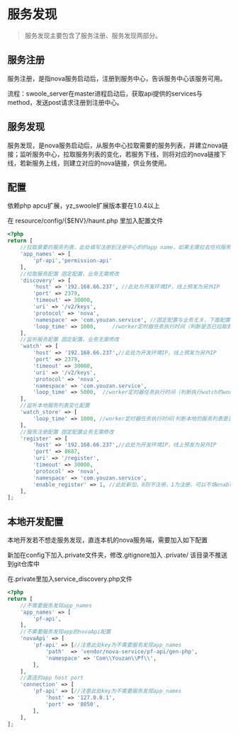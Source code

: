 # 服务发现
> 服务发现主要包含了服务注册、服务发现两部分。

## 服务注册
服务注册，是指nova服务启动后，注册到服务中心，告诉服务中心该服务可用。

流程：swoole_server在master进程启动后，获取api提供的services与method，发送post请求注册到注册中心。

## 服务发现
服务发现，是nova服务启动后，从服务中心拉取需要的服务列表，并建立nova链接；监听服务中心，拉取服务列表的变化，若服务下线，则将对应的nova链接下线，若新服务上线，则建立对应的nova链接，供业务使用。

## 配置
依赖php apcu扩展，yz_swoole扩展版本要在1.0.4以上

在 resource/config/{$ENV}/haunt.php 里加入配置文件 
```php
<?php
return [
    //拉取需要的服务列表，此处填写注册到注册中心的的app name，如果无需拉去任何服务，app_names为空array即可
    'app_names' => [
        'pf-api','permission-api'
    ],
    //拉取服务配置 固定配置，业务无需修改
    'discovery' => [
        'host' => '192.168.66.237', //此处为开发环境IP，线上预发为另外IP
        'port' => 2379,
        'timeout' => 30000,
        'uri' => '/v2/keys',
        'protocol' => 'nova',
        'namespace' => 'com.youzan.service', //固定配置与业务无关，下面配置同理
        'loop_time' => 1000,     //worker定时器任务执行时间（判断是否已拉取到服务）
    ],
    //监听服务配置 固定配置，业务无需修改
    'watch' => [
        'host' => '192.168.66.237',//此处为开发环境IP，线上预发为另外IP
        'port' => 2379,
        'timeout' => 30000,
        'uri' => '/v2/keys',
        'protocol' => 'nova',
        'namespace' => 'com.youzan.service',
        'loop_time' => 5000,  //worker定时器任务执行时间（判断执行watch的worker是否live）
    ],
    //监听本地服务列表变化配置
    'watch_store' => [
        'loop_time' => 1000, //worker定时器任务执行时间(判断本地的服务列表是否变化)
    ],
    //服务注册配置 固定配置业务无需修改
    'register' => [
        'host' => '192.168.66.237',//此处为开发环境IP，线上预发为另外IP
        'port' => 8687,
        'uri' => '/register',
        'timeout' => 30000,
        'protocol' => 'nova',
        'namespace' => 'com.youzan.service',
        'enable_register' => 1, //此处新加，0则不注册，1为注册，可以不填enable_register这个key，框架会默认注册
    ],
];
```

## 本地开发配置
本地开发若不想走服务发现，直连本机的nova服务端，需要加入如下配置

新加在config下加入.private文件夹，修改.gitignore加入 .private/ 该目录不推送到git仓库中

在.private里加入service_discovery.php文件


```php
<?php
return [
    //不需要服务发现app_names
    'app_names' => [
        'pf-api',
    ],
    //不需要服务发现app的novaApi配置
    'novaApi' => [
        'pf-api' => [//注意此处key为不需要服务发现app_names
            'path'  => 'vendor/nova-service/pf-api/gen-php',
            'namespace' => 'Com\\Youzan\\Pf\\',
        ],
    ],
    //直连的app host port
    'connection' => [
        'pf-api' => [//注意此处key为不需要服务发现app_names
            'host' => '127.0.0.1',
            'port' => '8050',
        ],
    ],
];
```



